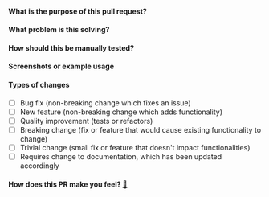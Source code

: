 <!-- If there is nothing to describe in some section, you can remove it -->

#### What is the purpose of this pull request?

<!--- Describe your changes in detail. -->

#### What problem is this solving?

<!--- What is the motivation and context for this change? -->

#### How should this be manually tested?

<!--- Usually `pnpm install and pnpm test`, but feel encouraged to add a more descriptive explanation. -->

#### Screenshots or example usage

<!-- Add screenshots that display the effects of your PR, especially when then involve visible aspects. -->

#### Types of changes

- [ ] Bug fix (non-breaking change which fixes an issue)
- [ ] New feature (non-breaking change which adds functionality)
- [ ] Quality improvement (tests or refactors)
- [ ] Breaking change (fix or feature that would cause existing functionality to change)
- [ ] Trivial change (small fix or feature that doesn't impact functionalities)
- [ ] Requires change to documentation, which has been updated accordingly

#### How does this PR make you feel? [:link:](http://giphy.com/)

<!--- Insert a GIF that best describes your mood after finishing your PR: ![](GIF URL) -->
